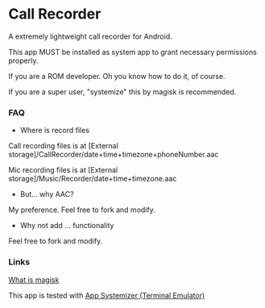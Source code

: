 # Call Recorder

A extremely lightweight call recorder for Android.

This app MUST be installed as system app to grant necessary permissions properly.

If you are a ROM developer. Oh you know how to do it, of course.

If you are a super user, "systemize" this by magisk is recommended.

### FAQ

- Where is record files

Call recording files is at \[External storage\]/CallRecorder/date+time+timezone+phoneNumber.aac

Mic recording files is at \[External storage\]/Music/Recorder/date+time+timezone.aac

- But... why AAC?

My preference. Feel free to fork and modify.

- Why not add ... functionality

Feel free to fork and modify.

### Links

[What is magisk](https://forum.xda-developers.com/apps/magisk)

This app is tested with [App Systemizer (Terminal Emulator)](https://github.com/Magisk-Modules-Repo/terminal_app_systemizer)

